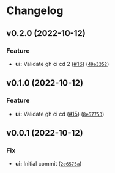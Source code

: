 # Changelog

<!--next-version-placeholder-->

## v0.2.0 (2022-10-12)
### Feature
* **ui:** Validate gh ci cd 2 ([#16](https://github.com/pandalearnstocode/py_lib_semver_pr_driven/issues/16)) ([`49e3352`](https://github.com/pandalearnstocode/py_lib_semver_pr_driven/commit/49e33521a3988e9115ceb8e15308a86be5e2a405))

## v0.1.0 (2022-10-12)
### Feature
* **ui:** Validate gh ci cd ([#15](https://github.com/pandalearnstocode/py_lib_semver_pr_driven/issues/15)) ([`8e67753`](https://github.com/pandalearnstocode/py_lib_semver_pr_driven/commit/8e67753e01b2a658d655b10dea9f13972e2506a1))

## v0.0.1 (2022-10-12)
### Fix
* **ui:** Initial commit ([`2e6575a`](https://github.com/pandalearnstocode/py_lib_semver_pr_driven/commit/2e6575a1b32c75feef66b05e0bd1d90014824989))
